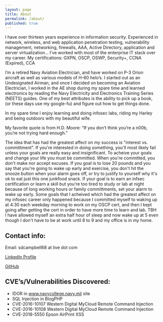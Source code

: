 ```yaml
---
layout: page
title: About
permalink: /about/
published: true
---
```

I have over thirteen years experience in information security. Experienced in network, wireless, and web application penetration testing, vulnerability management, networking, firewalls, AAA, Active Directory, application and server virtualization… I’ve worked with most of the enterprise IT stack over my career. My certifications: GXPN, OSCP, OSWP, Security+, CCNA (Expired), CCA

I’m a retired Navy Aviation Electrician, and have worked on P-3 Orion aircraft as well as various models of H-60 helo’s. I started out as an Undesignated Airman, and once I decided on becoming an Aviation Electrician, I worked in the AE shop during my spare time and learned electronics by reading the Navy Electricity and Electronics Training Series (NEETS) guides. One of my best attributes is the ability to pick up a book, (or these days use my google-fu) and figure out how to get things done.

In my spare time I enjoy learning and doing infosec labs, riding my Harley and being outdoors with my beautiful wife.

My favorite quote is from H.D. Moore: “If you don’t think you’re a n00b, you’re not trying hard enough.”

The idea that has had the greatest affect on my success is "interest vs. committment". If you're interested in doing something, you'll most likely fail unless your goals are really easy and insignificant. To acheive your goals and change your life you must be committed. When you're committed, you don't make nor accept excuses. If you goal is to lose 20 pounds and you say that you're going to wake up early and exercise, you don't hit the snooze button when your alarm goes off, or try to justify to yourself why it's ok to eat just this one junkfood snack. If your goal is to earn an infsec certification or learn a skill but you're too tired to study or lab at night because of long working hours or family committments, set your alarm to wake up early. Some goals that I acheived which had the greatest affect on my infosec career only happened because I committed myself to waking up at 4:30 each weekday morning to work on my OSCP cert, and then I kept going after getting the cert in order to have more time to learn and lab. TBH I have allowed myself an extra half hour of sleep and now wake up at 5 even though I don't have to be at work until 8 to 9 and my office is in my home.

## Contact info:
Email: sdcampbell68 at live dot com

[LinkedIn Profile](https://www.linkedin.com/in/Hack-The-Planet/)

[GitHub](https://github.com/sdcampbell)

## CVE’s/Vulnerabilities Discovered:
- IDOR in www.navycollege.navy.mil site
- SQL Injection in BlogPHP
- CVE-2016-10107 Western Digital MyCloud Remote Command Injection
- CVE-2016-10108 Western Digital MyCloud Remote Command Injection
- CVE-2018-5550 Epson AirPrint XSS
